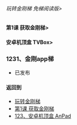 ###### 玩转金刚梯 免梯阅读版>
#### 第1课 获取金刚梯>
#### 安卓机顶盒 TVBox>


### 1231、金刚app梯

- 已发布

#### 返回到
- [玩转金刚梯](https://github.com/a2zitpro/web/blob/master/LadderFree/main.md)
- [第1课  获取金刚梯](https://github.com/a2zitpro/web/blob/master/LadderFree/LadderGet/LadderGet.md)
- [123、安卓机顶盒 AnPad](https://github.com/a2zitpro/web/blob/master/LadderFree/LadderGet/Android/TVBox/TVBox.md)



